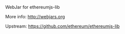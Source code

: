 WebJar for ethereumjs-lib

More info: http://webjars.org

Upstream: https://github.com/ethereum/ethereumjs-lib
